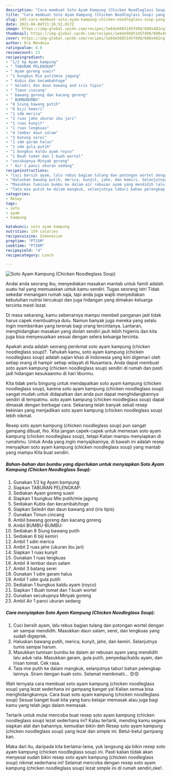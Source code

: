 ```yaml
---
description: "Cara membuat Soto Ayam Kampung (Chicken Noodleglass Soup) yang sedap dan Mudah Dibuat"
title: "Cara membuat Soto Ayam Kampung (Chicken Noodleglass Soup) yang sedap dan Mudah Dibuat"
slug: 245-cara-membuat-soto-ayam-kampung-chicken-noodleglass-soup-yang-sedap-dan-mudah-dibuat
date: 2021-04-04T21:26:53.017Z
image: https://img-global.cpcdn.com/recipes/1e6de5685145fd98/680x482cq70/soto-ayam-kampung-chicken-noodleglass-soup-foto-resep-utama.jpg
thumbnail: https://img-global.cpcdn.com/recipes/1e6de5685145fd98/680x482cq70/soto-ayam-kampung-chicken-noodleglass-soup-foto-resep-utama.jpg
cover: https://img-global.cpcdn.com/recipes/1e6de5685145fd98/680x482cq70/soto-ayam-kampung-chicken-noodleglass-soup-foto-resep-utama.jpg
author: Ora Mendoza
ratingvalue: 4.8
reviewcount: 13
recipeingredient:
- "1/2 kg Ayam kampung"
- " TABURAN PELENGKAP"
- " Ayam goreng suwir"
- "1 bungkus Mie putihmie jagung"
- " Kubis dan kecambahtoge"
- " Seledri dan daun bawang and iris tipis"
- " Timun cincang"
- " bawang goreng dan kacang goreng"
- " BUMBUBUMBU"
- "8 Siung bawang putih"
- "6 biji kemiri"
- "1 sdm merica"
- "2 ruas jahe ukuran ibu jari"
- "1 ruas kunyit"
- "1 ruas lengkuas"
- "4 lembar daun salam"
- "3 batang serei"
- "1 sdm garam halus"
- "1 sdm gula putih"
- "1 bungkus kaldu ayam royco"
- "1 Buah tomat dan 1 buah wortel"
- "secukupnya Minyak goreng"
- " Air 1 panci ukuran sedang"
recipeinstructions:
- "Cuci bersih ayam, lalu rebus bagian tulang dan potongan wortel dengan air sampai mendidih. Masukkan daun salam, serei, dan lengkuas yang sudah digeprek."
- "Haluskan bawang putih, merica, kunyit, jahe, dan kemiri. Selanjutnya tumis sampai harum."
- "Masukkan tumisan bumbu ke dalam air rebusan ayam yang mendidih lalu aduk rata. Masukkan garam, gula putih, penyedap/kaldu ayam, dan irisan tomat. Cek rasa."
- "Tata mie putih ke dalam mangkuk, selanjutnya taburi bahan pelengkap lainnya. Siram dengan kuah soto. Selamat menikmatii... 😍😍"
categories:
- Resep
tags:
- soto
- ayam
- kampung

katakunci: soto ayam kampung 
nutrition: 159 calories
recipecuisine: Indonesian
preptime: "PT15M"
cooktime: "PT36M"
recipeyield: "4"
recipecategory: Lunch

---
```



![Soto Ayam Kampung (Chicken Noodleglass Soup)](https://img-global.cpcdn.com/recipes/1e6de5685145fd98/680x482cq70/soto-ayam-kampung-chicken-noodleglass-soup-foto-resep-utama.jpg)

Andai anda seorang ibu, menyediakan masakan mantab untuk famili adalah suatu hal yang memuaskan untuk kamu sendiri. Tugas seorang istri Tidak sekedar menangani rumah saja, tapi anda juga wajib menyediakan kebutuhan nutrisi tercukupi dan juga hidangan yang dimakan keluarga tercinta mesti lezat.

Di masa  sekarang, kamu sebenarnya mampu membeli panganan jadi tidak harus capek membuatnya dulu. Namun banyak juga mereka yang selalu ingin memberikan yang terenak bagi orang tercintanya. Lantaran, menghidangkan masakan yang diolah sendiri jauh lebih higienis dan kita juga bisa menyesuaikan sesuai dengan selera keluarga tercinta. 



Apakah anda adalah seorang penikmat soto ayam kampung (chicken noodleglass soup)?. Tahukah kamu, soto ayam kampung (chicken noodleglass soup) adalah sajian khas di Indonesia yang kini digemari oleh setiap orang di hampir setiap wilayah di Nusantara. Anda dapat membuat soto ayam kampung (chicken noodleglass soup) sendiri di rumah dan pasti jadi hidangan kesukaanmu di hari liburmu.

Kita tidak perlu bingung untuk mendapatkan soto ayam kampung (chicken noodleglass soup), karena soto ayam kampung (chicken noodleglass soup) sangat mudah untuk didapatkan dan anda pun dapat menghidangkannya sendiri di tempatmu. soto ayam kampung (chicken noodleglass soup) dapat dimasak dengan berbagai cara. Sekarang telah banyak sekali resep kekinian yang menjadikan soto ayam kampung (chicken noodleglass soup) lebih nikmat.

Resep soto ayam kampung (chicken noodleglass soup) pun sangat gampang dibuat, lho. Kita jangan capek-capek untuk memesan soto ayam kampung (chicken noodleglass soup), tetapi Kalian mampu menyiapkan di rumahmu. Untuk Anda yang ingin menyajikannya, di bawah ini adalah resep menyajikan soto ayam kampung (chicken noodleglass soup) yang mantab yang mampu Kita buat sendiri.

<!--inarticleads1-->

##### Bahan-bahan dan bumbu yang diperlukan untuk menyiapkan Soto Ayam Kampung (Chicken Noodleglass Soup):

1. Gunakan 1/2 kg Ayam kampung
1. Siapkan  TABURAN PELENGKAP:
1. Sediakan  Ayam goreng suwir
1. Siapkan 1 bungkus Mie putih/mie jagung
1. Sediakan  Kubis dan kecambah/toge
1. Siapkan  Seledri dan daun bawang and (iris tipis)
1. Gunakan  Timun cincang
1. Ambil  bawang goreng dan kacang goreng
1. Ambil  BUMBU-BUMBU:
1. Sediakan 8 Siung bawang putih
1. Sediakan 6 biji kemiri
1. Ambil 1 sdm merica
1. Ambil 2 ruas jahe (ukuran ibu jari)
1. Siapkan 1 ruas kunyit
1. Gunakan 1 ruas lengkuas
1. Ambil 4 lembar daun salam
1. Ambil 3 batang serei
1. Gunakan 1 sdm garam halus
1. Ambil 1 sdm gula putih
1. Sediakan 1 bungkus kaldu ayam (royco)
1. Siapkan 1 Buah tomat dan 1 buah wortel
1. Gunakan secukupnya Minyak goreng
1. Ambil  Air 1 panci ukuran sedang




<!--inarticleads2-->

##### Cara menyiapkan Soto Ayam Kampung (Chicken Noodleglass Soup):

1. Cuci bersih ayam, lalu rebus bagian tulang dan potongan wortel dengan air sampai mendidih. Masukkan daun salam, serei, dan lengkuas yang sudah digeprek.
1. Haluskan bawang putih, merica, kunyit, jahe, dan kemiri. Selanjutnya tumis sampai harum.
1. Masukkan tumisan bumbu ke dalam air rebusan ayam yang mendidih lalu aduk rata. Masukkan garam, gula putih, penyedap/kaldu ayam, dan irisan tomat. Cek rasa.
1. Tata mie putih ke dalam mangkuk, selanjutnya taburi bahan pelengkap lainnya. Siram dengan kuah soto. Selamat menikmatii... 😍😍




Wah ternyata cara membuat soto ayam kampung (chicken noodleglass soup) yang lezat sederhana ini gampang banget ya! Kalian semua bisa menghidangkannya. Cara buat soto ayam kampung (chicken noodleglass soup) Sesuai banget buat kita yang baru belajar memasak atau juga bagi kamu yang telah jago dalam memasak.

Tertarik untuk mulai mencoba buat resep soto ayam kampung (chicken noodleglass soup) lezat sederhana ini? Kalau tertarik, mending kamu segera siapkan alat dan bahannya, kemudian bikin deh Resep soto ayam kampung (chicken noodleglass soup) yang lezat dan simple ini. Betul-betul gampang kan. 

Maka dari itu, daripada kita berlama-lama, yuk langsung aja bikin resep soto ayam kampung (chicken noodleglass soup) ini. Pasti kalian tiidak akan menyesal sudah bikin resep soto ayam kampung (chicken noodleglass soup) nikmat sederhana ini! Selamat mencoba dengan resep soto ayam kampung (chicken noodleglass soup) lezat simple ini di rumah sendiri,oke!.

